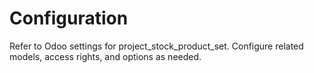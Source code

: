 # Configuration

Refer to Odoo settings for project_stock_product_set. Configure related models, access rights, and options as needed.

